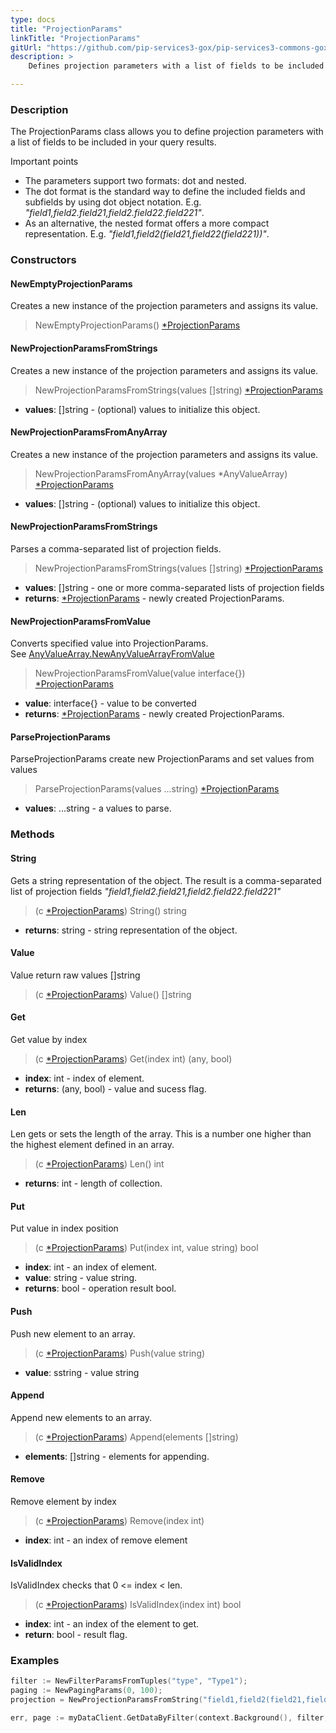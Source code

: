 ```yaml
---
type: docs
title: "ProjectionParams"
linkTitle: "ProjectionParams"
gitUrl: "https://github.com/pip-services3-gox/pip-services3-commons-gox"
description: > 
    Defines projection parameters with a list of fields to be included in the query results.

---
```



### Description

The ProjectionParams class allows you to define projection parameters with a list of fields to be included in your query results. 

Important points

- The parameters support two formats: dot and nested.
- The dot format is the standard way to define the included fields and subfields by using dot object notation. E.g. *"field1,field2.field21,field2.field22.field221"*.
- As an alternative, the nested format offers a more compact representation. E.g. *"field1,field2(field21,field22(field221))"*.

### Constructors

#### NewEmptyProjectionParams
Creates a new instance of the projection parameters and assigns its value.

> NewEmptyProjectionParams() [*ProjectionParams]()

#### NewProjectionParamsFromStrings
Creates a new instance of the projection parameters and assigns its value.

> NewProjectionParamsFromStrings(values []string) [*ProjectionParams]()

- **values**: []string - (optional) values to initialize this object.


#### NewProjectionParamsFromAnyArray
Creates a new instance of the projection parameters and assigns its value.

> NewProjectionParamsFromAnyArray(values *AnyValueArray) [*ProjectionParams]()

- **values**: []string - (optional) values to initialize this object.

#### NewProjectionParamsFromStrings
Parses a comma-separated list of projection fields.

> NewProjectionParamsFromStrings(values []string) [*ProjectionParams]()

- **values**: []string - one or more comma-separated lists of projection fields
- **returns**: [*ProjectionParams]() - newly created ProjectionParams.

#### NewProjectionParamsFromValue
Converts specified value into ProjectionParams.  
See [AnyValueArray.NewAnyValueArrayFromValue](../any_value_array/#newanyvaluearrayfromvalue)

> NewProjectionParamsFromValue(value interface{}) [*ProjectionParams]()

- **value**: interface{} -  value to be converted
- **returns**: [*ProjectionParams]() - newly created ProjectionParams.

#### ParseProjectionParams 
ParseProjectionParams create new ProjectionParams and set values from values

> ParseProjectionParams(values ...string) [*ProjectionParams]()

- **values**: ...string - a values to parse.

### Methods

#### String
Gets a string representation of the object.
The result is a comma-separated list of projection fields
*"field1,field2.field21,field2.field22.field221"*

> (c [*ProjectionParams]()) String() string

- **returns**: string - string representation of the object.

#### Value
Value return raw values []string

> (c [*ProjectionParams]()) Value() []string

#### Get
Get value by index

> (c [*ProjectionParams]()) Get(index int) (any, bool)

- **index**: int - index of element.
- **returns**: (any, bool) - value and sucess flag. 

#### Len
Len gets or sets the length of the array. This is a number one higher than the highest element defined in an array.

> (c [*ProjectionParams]()) Len() int

- **returns**: int - length of collection.

#### Put
Put value in index position

> (c [*ProjectionParams]()) Put(index int, value string) bool

- **index**: int - an index of element.
- **value**: string - value string.
- **returns**: bool - operation result bool.

#### Push
Push new element to an array.

> (c [*ProjectionParams]()) Push(value string)

- **value**: sstring - value string

#### Append
Append new elements to an array.

> (c [*ProjectionParams]()) Append(elements []string)

- **elements**: []string - elements for appending.

#### Remove
Remove element by index

> (c [*ProjectionParams]()) Remove(index int)

- **index**: int - an index of remove element

#### IsValidIndex
IsValidIndex checks that 0 <= index < len.

> (c [*ProjectionParams]()) IsValidIndex(index int) bool

- **index**: int - an index of the element to get.
- **return**: bool - result flag.


### Examples

```go
filter := NewFilterParamsFromTuples("type", "Type1");
paging := NewPagingParams(0, 100);
projection = NewProjectionParamsFromString("field1,field2(field21,field22)")

err, page := myDataClient.GetDataByFilter(context.Background(), filter, paging, projection);
```
